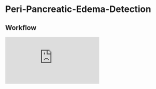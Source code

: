 # Peri-Pancreatic-Edema-Detection

## Workflow
![Alt Text](https://github.com/NUBagciLab/Peri-Pancreatic-Edema-Detection/blob/main/Fig1.pdf)
